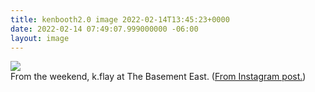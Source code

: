 ```yaml
---
title: kenbooth2.0 image 2022-02-14T13:45:23+0000
date: 2022-02-14 07:49:07.999000000 -06:00
layout: image
---
```


<img src="https://dl.dropboxusercontent.com/s/taysvho7laqb7m3/274118562_443501834176592_1767770366887059914_n?dl=0"><br>
From the weekend, k.flay at The Basement East. (<a href="https://www.instagram.com/p/CZ9bn7krHzv/">From Instagram post.</a>)